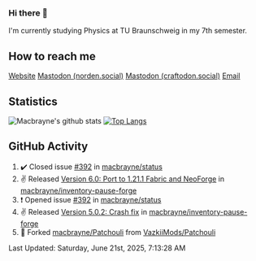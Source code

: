 ### Hi there 👋
I'm currently studying Physics at TU Braunschweig in my 7th semester.

## How to reach me
[Website](https://florentin-schleuss.de)
<a rel="me" href="https://norden.social/@florentin">Mastodon (norden.social)</a>
<a rel="me" href="https://craftodon.social/@frodolon">Mastodon (craftodon.social)</a>
[Email](mailto:hello@macbrayne.de)

## Statistics
![Macbrayne's github stats](https://github-readme-stats.vercel.app/api?username=macbrayne&count_private=true&show_icons=true&hide_rank=true&custom_title=macbrayne's%20GitHub%20Stats)
[![Top Langs](https://github-readme-stats.vercel.app/api/top-langs/?username=macbrayne&exclude_repo=liftron&layout=compact)](https://github.com/anuraghazra/github-readme-stats)
## GitHub Activity

<!--RECENT_ACTIVITY:start-->
1. ✔️ Closed issue [#392](https://github.com/macbrayne/status/issues/392) in [macbrayne/status](https://github.com/macbrayne/status)
2. ✌️ Released [Version 6.0: Port to 1.21.1 Fabric and NeoForge](https://github.com/macbrayne/inventory-pause-forge/releases/tag/v6.0.0) in [macbrayne/inventory-pause-forge](https://github.com/macbrayne/inventory-pause-forge)
3. ❗️ Opened issue [#392](https://github.com/macbrayne/status/issues/392) in [macbrayne/status](https://github.com/macbrayne/status)
4. ✌️ Released [Version 5.0.2: Crash fix](https://github.com/macbrayne/inventory-pause-forge/releases/tag/v5.0.2) in [macbrayne/inventory-pause-forge](https://github.com/macbrayne/inventory-pause-forge)
5. 🔱 Forked [macbrayne/Patchouli](https://github.com/macbrayne/Patchouli) from [VazkiiMods/Patchouli](https://github.com/VazkiiMods/Patchouli)
<!--RECENT_ACTIVITY:end-->

<!--RECENT_ACTIVITY:last_update-->
Last Updated: Saturday, June 21st, 2025, 7:13:28 AM
<!--RECENT_ACTIVITY:last_update_end-->


<!--
**macbrayne/macbrayne** is a ✨ _special_ ✨ repository because its `README.md` (this file) appears on your GitHub profile.

Here are some ideas to get you started:

- 🔭 I’m currently working on ...
- 🌱 I’m currently learning ...
- 👯 I’m looking to collaborate on ...
- 🤔 I’m looking for help with ...
- 💬 Ask me about ...
- 📫 How to reach me: ...
- 😄 Pronouns: ...
- ⚡ Fun fact: ...
-->
